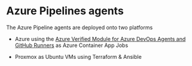 # Azure Pipelines agents

The Azure Pipeline agents are deployed onto two platforms
- Azure using the [Azure Verified Module for Azure DevOps Agents and GitHub Runners](https://registry.terraform.io/modules/Azure/avm-ptn-cicd-agents-and-runners/azurerm/latest) as Azure Container App Jobs

- Proxmox as Ubuntu VMs using Terraform & Ansible